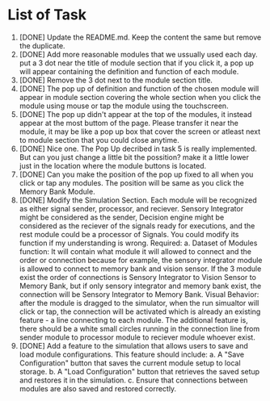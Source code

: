 # List of Task
1. [DONE] Update the README.md. Keep the content the same but remove the duplicate.
2. [DONE] Add more reasonable modules that we ussually used each day. put a 3 dot near the title of module section that if you click it, a pop up will appear containing the definition and function of each module.
3. [DONE] Remove the 3 dot next to the module section title.
4. [DONE] The pop up of definition and function of the chosen module will appear in module section covering the whole section when you click the module using mouse or tap the module using the touchscreen.
5. [DONE] The pop up didn't appear at the top of the modules, it instead appear at the most buttom of the page. Please transfer it near the module, it may be like a pop up box that cover the screen or atleast next to module section that you could close anytime.
6. [DONE] Nice one. The Pop Up decribed in task 5 is really implemented. But can you just change a little bit the possition? make it a little lower just in the location where the module buttons is located.
7. [DONE] Can you make the position of the pop up fixed to all when you click or tap any modules. The position will be same as you click the Memory Bank Module.
8. [DONE] Modify the Simulation Section. Each module will be recognized as either signal sender, processor, and reciever. Sensory Integrator might be considered as the sender, Decision engine might be considered as the reciever of the signals ready for executions, and the rest module could be a processor of Signals. You could modify its function if my understanding is wrong. Required: a. Dataset of Modules function: It will contain what module it will allowed to connect and the order or connection because for example, the sensory integrator module is allowed to connect to memory bank and vision sensor. If the 3 module exist the order of connections is Sensory Integrator to Vision Sensor to Memory Bank, but if only sensory integrator and memory bank exist, the connection will be Sensory Integrator to Memory Bank. Visual Behavior: after the module is dragged to the simulator, when the run simualtor will click or tap, the connection will be activated which is already an existing feature - a line connecting to each module. The additional feature is, there should be a white small circles running in the connection line from sender module to processor module to reciever module whoever exist.
9. [DONE] Add a feature to the simulation that allows users to save and load module configurations. This feature should include: a. A "Save Configuration" button that saves the current module setup to local storage. b. A "Load Configuration" button that retrieves the saved setup and restores it in the simulation. c. Ensure that connections between modules are also saved and restored correctly.